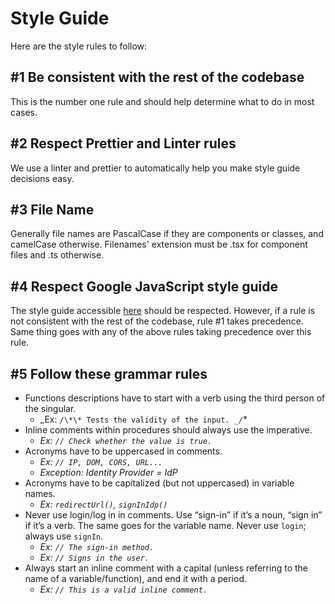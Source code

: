 # Style Guide

Here are the style rules to follow:

## #1 Be consistent with the rest of the codebase

This is the number one rule and should help determine what to do in most cases.

## #2 Respect Prettier and Linter rules

We use a linter and prettier to automatically help you make style guide decisions easy.

## #3 File Name

Generally file names are PascalCase if they are components or classes, and camelCase otherwise. Filenames' extension must be .tsx for component files and .ts otherwise.

## #4 Respect Google JavaScript style guide

The style guide accessible
[here](https://google.github.io/styleguide/jsguide.html) should be
respected. However, if a rule is not consistent with the rest of the codebase,
rule #1 takes precedence. Same thing goes with any of the above rules taking precedence over this rule.

## #5 Follow these grammar rules

- Functions descriptions have to start with a verb using the third person of the
  singular.
  - _Ex: `/\*\* Tests the validity of the input. _/`\*
- Inline comments within procedures should always use the imperative.
  - _Ex: `// Check whether the value is true.`_
- Acronyms have to be uppercased in comments.
  - _Ex: `// IP, DOM, CORS, URL...`_
  - _Exception: Identity Provider = IdP_
- Acronyms have to be capitalized (but not uppercased) in variable names.
  - _Ex: `redirectUrl()`, `signInIdp()`_
- Never use login/log in in comments. Use “sign-in” if it’s a noun, “sign in” if
  it’s a verb. The same goes for the variable name. Never use `login`; always use
  `signIn`.
  - _Ex: `// The sign-in method.`_
  - _Ex: `// Signs in the user.`_
- Always start an inline comment with a capital (unless referring to the name of
  a variable/function), and end it with a period.
  - _Ex: `// This is a valid inline comment.`_
